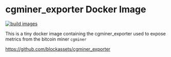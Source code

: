 # cgminer_exporter Docker Image
[![build images](https://github.com/b3vis/docker-cgminer_exporter/actions/workflows/build_latest.yml/badge.svg)](https://github.com/b3vis/docker-cgminer_exporter/actions/workflows/build_latest.yml)

This is a tiny docker image containing the cgminer_exporter used to expose metrics from the bitcoin miner `cgminer`

https://github.com/blockassets/cgminer_exporter



